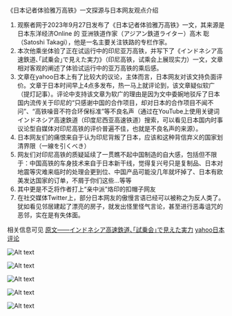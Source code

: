 《日本记者体验雅万高铁》一文探源与日本网友观点介绍

1. 观察者网于2023年9月27日发布了《日本记者体验雅万高铁》一文，其来源是日本东洋经济Online 的 亚洲铁道作家（アジアン鉄道ライター）高木 聡（Satoshi Takagi），他是一名主要关注铁路的专栏作家。
2. 本次他乘坐体验了正在试运行中的印尼亚万高铁，并写下了《インドネシア高速鉄道､｢試乗会｣で見えた実力》（印尼高铁，试乘会上展现实力）一文，文章相对客观的阐述了体验试运行中的亚万高铁的乘后感。
3. 文章在yahoo日本上有了比较大的议论，主体而言，日本网友对该文持负面评价。文章于日本时间早上4点多发布，热一马上就评论到，该文章疑似软广（提灯記事）。评论中支持该文章为软广的理由是因为文中委婉地驳斥了日本国内流传关于印尼的“只感谢中国的合作项目，却对日本的合作项目不闻不问”、“高铁噪音不符合环保标准”等不良名声（通过在YouTube上使用关键词インドネシア高速鉄道（印度尼西亚高速铁道）搜索，可以看见日本国内时事议论型自媒体对印尼高铁的评价普遍不佳，也就是不良名声的来源）。
4. 日本网友们的痛恨来自于认为印尼背叛了日本，应该和这种背信弃义的国家划清界限（一線を引くべき）
5. 网友们对印尼高铁的质疑延续了一贯瞧不起中国制造的自大感，包括但不限于：中国高铁的车身技术来自于日本新干线，觉得复兴号只是复制品、日本对地震等灾难来临时的处理会更到位、中国产品可能没几年就坏掉了、日本有欧美发达国家的订单，不屑于你们这些...等等
6. 其中更是不乏将作者打上“亲中派”烙印的扣帽子网友
7. 在社交媒体Twitter上，部分日本网友的傲慢言语已经可以被称之为反人类了。犹如看见邻居建起了漂亮的房子，就发出怪里怪气言论，甚至进行恶毒诅咒的恶邻，实在是有失体面。

相关信息可见
[原文——インドネシア高速鉄道､｢試乗会｣で見えた実力](https://toyokeizai.net/articles/-/704303)
[yahoo日本评论](https://news.yahoo.co.jp/articles/2b9c45ef02110b3e1f28154a1805e8e5d4b41766/comments)

![Alt text](image-1.png)

![Alt text](image.png)

![Alt text](image-2.png)

![Alt text](image-3.png)

![Alt text](image-4.png)